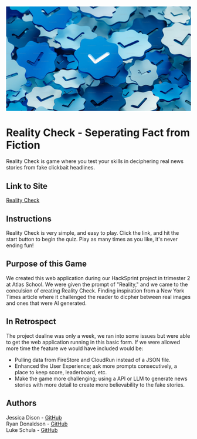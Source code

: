 <img src="check.png"
     alt="Check Image" />

# Reality Check - Seperating Fact from Fiction
Reality Check is game where you test your skills in deciphering real news stories from fake clickbait headlines.

## Link to Site
[Reality Check](https://reality-check-17ece.web.app/)

## Instructions
Reality Check is very simple, and easy to play. Click the link, and hit the start button to begin the quiz. Play as many times as you like, it's never ending fun!

## Purpose of this Game
We created this web application during our HackSprint project in trimester 2 at Atlas School. We were given the prompt of "Reality," and we came to the conculsion of creating Reality Check. Finding inspiration from a New York Times article where it challenged the reader to dicpher between real images and ones that were AI generated.

## In Retrospect
The project dealine was only a week, we ran into some issues but were able to get the web application running in this basic form. If we were allowed more time the feature we would have included would be:

* Pulling data from FireStore and CloudRun instead of a JSON file.
* Enhanced the User Experience; ask more prompts consecutively, a place to keep score, leaderboard, etc.
* Make the game more challenging; using a API or LLM to generate news stories with more detail to create more believability to the fake stories.

## Authors
Jessica Dison - [GitHub](https://github.com/jessasesh) <br/>
Ryan Donaldson - [GitHub](https://github.com/donaldrs01) <br/>
Luke Schula - [GitHub](https://github.com/lukeschula)